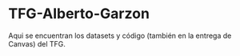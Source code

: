 # TFG-Alberto-Garzon
Aqui se encuentran los datasets y código (también en la entrega de Canvas) del TFG.
